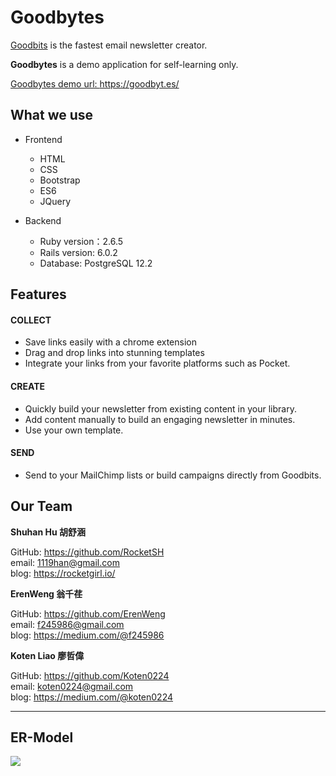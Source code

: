 # Goodbytes

[Goodbits](https://goodbits.io/) is the fastest email newsletter creator.

**Goodbytes** is a demo application for self-learning only.

[Goodbytes demo url: https://goodbyt.es/ ](https://goodbyt.es/)

## What we use

* Frontend
   - HTML
   - CSS
   - Bootstrap
   - ES6
   - JQuery 

* Backend
   - Ruby version：2.6.5
   - Rails version: 6.0.2 
   - Database: PostgreSQL 12.2
   
## Features 

#### COLLECT
    
  - Save links easily with a chrome extension
  - Drag and drop links into stunning templates
  - Integrate your links from your favorite platforms such as Pocket. 

#### CREATE 

  - Quickly build your newsletter from existing content in your library.
  - Add content manually to build an engaging newsletter in minutes.
  - Use your own template.

#### SEND

  - Send to your MailChimp lists or build campaigns directly from Goodbits.

## Our Team

**Shuhan Hu 胡舒涵**

  GitHub: https://github.com/RocketSH \
  email: 1119han@gmail.com \
  blog: https://rocketgirl.io/ 
  
**ErenWeng 翁千荏**

  GitHub: https://github.com/ErenWeng \
  email: f245986@gmail.com \
  blog: https://medium.com/@f245986
  
**Koten Liao 廖哲偉**

  GitHub: https://github.com/Koten0224 \
  email: koten0224@gmail.com \
  blog: https://medium.com/@koten0224

---
## ER-Model

![](goodbite/ER.png)

